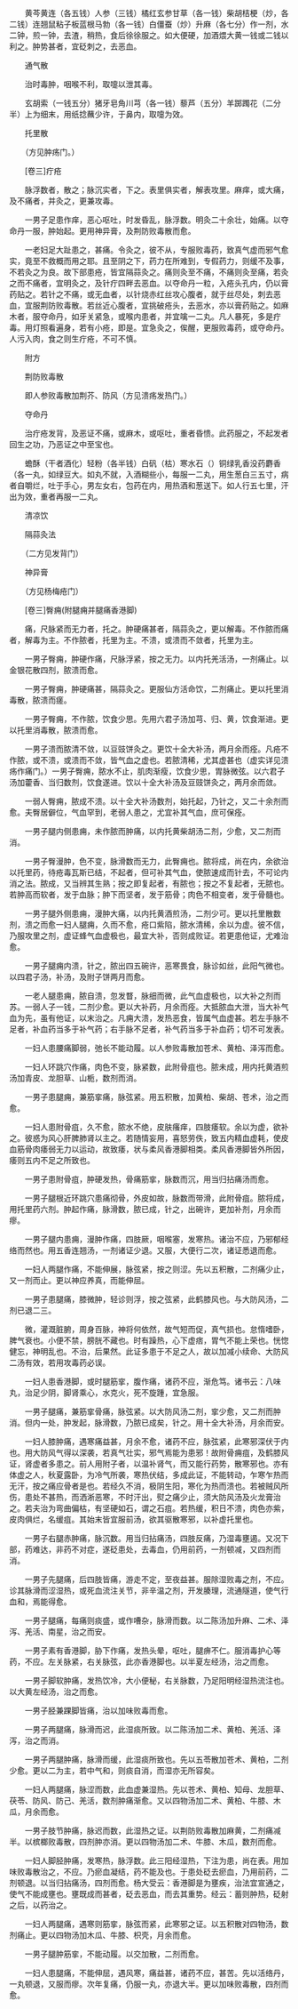 <!-- { "loadSidebar": true } -->
　　黄芩黄连（各五钱）人参（三钱）橘红玄参甘草（各一钱）柴胡桔梗（炒，各二钱）连翘鼠粘子板蓝根马勃（各一钱）白僵蚕（炒）升麻（各七分）作一剂，水二钟，煎一钟，去渣，稍热，食后徐徐服之。如大便硬，加酒煨大黄一钱或二钱以利之。肿势甚者，宜砭刺之，去恶血。

　　通气散

　　治时毒肿，咽喉不利，取嚏以泄其毒。

　　玄胡索（一钱五分）猪牙皂角川芎（各一钱）藜芦（五分）羊踯躅花（二分半）上为细末，用纸捻蘸少许，于鼻内，取嚏为效。

　　托里散

　　（方见肿疡门。）

　　[卷三]疔疮

　　脉浮数者，散之；脉沉实者，下之。表里俱实者，解表攻里。麻痒，或大痛，及不痛者，并灸之，更兼攻毒。

　　一男子足患作痒，恶心呕吐，时发昏乱，脉浮数。明灸二十余壮，始痛。以夺命丹一服，肿始起。更用神异膏，及荆防败毒散而愈。

　　一老妇足大趾患之，甚痛。令灸之，彼不从，专服败毒药，致真气虚而邪气愈实，竟至不救概而用之耶。且至阴之下，药力在所难到，专假药力，则缓不及事，不若灸之为良。故下部患疮，皆宜隔蒜灸之。痛则灸至不痛，不痛则灸至痛，若灸之而不痛者，宜明灸之，及针疔四畔去恶血。以夺命丹一粒，入疮头孔内，仍以膏药贴之。若针之不痛，或无血者，以针烧赤红丝攻心腹者，就于丝尽处，刺去恶血，宜服荆防败毒散。若丝近心腹者，宜挑破疮头，去恶水，亦以膏药贴之。如麻木者，服夺命丹，如牙关紧急，或喉内患者，并宜噙一二丸。凡人暴死，多是疔毒。用灯照看遍身，若有小疮，即是。宜急灸之，俟醒，更服败毒药，或夺命丹。人污入肉，食之则生疔疮，不可不慎。

　　附方

　　荆防败毒散

　　即人参败毒散加荆芥、防风（方见溃疡发热门。）

　　夺命丹

　　治疔疮发背，及恶证不痛，或麻木，或呕吐，重者昏愦。此药服之，不起发者回生之功，乃恶证之中至宝也。

　　蟾酥（干者酒化）轻粉（各半钱）白矾（枯）寒水石（）铜绿乳香没药麝香（各一丸，如绿豆大。如丸不就，入酒糊些小，每服一二丸，用生葱白三五寸，病者自嚼烂，吐于手心，男左女右，包药在内，用热酒和葱送下。如人行五七里，汗出为效，重者再服一二丸。

　　清凉饮

　　隔蒜灸法

　　（二方见发背门）

　　神异膏

　　（方见杨梅疮门）

　　[卷三]臀痈(附腿痈并腿痛香港脚)

　　痛，尺脉紧而无力者，托之。肿硬痛甚者，隔蒜灸之，更以解毒。不作脓而痛者，解毒为主。不作脓者，托里为主。不溃，或溃而不敛者，托里为主。

　　一男子臀痈，肿硬作痛，尺脉浮紧，按之无力。以内托羌活汤，一剂痛止。以金银花散四剂，脓溃而愈。

　　一男子臀痈，肿硬痛甚，隔蒜灸之。更服仙方活命饮，二剂痛止。更以托里消毒散，脓溃而瘥。

　　一男子臀痈，不作脓，饮食少思。先用六君子汤加芎、归、黄，饮食渐进。更以托里消毒散，脓溃而愈。

　　一男子溃而脓清不敛，以豆豉饼灸之。更饮十全大补汤，两月余而痊。凡疮不作脓，或不溃，或溃而不敛，皆气血之虚也。若脓清稀，尤其虚甚也（虚实详见溃疡作痛门。）一男子臀痈，脓水不止，肌肉渐瘦，饮食少思，胃脉微弦。以六君子汤加藿香、当归数剂，饮食遂进。饮以十全大补汤及豆豉饼灸之，两月余而敛。

　　一弱人臀痈，脓成不溃。以十全大补汤数剂，始托起，乃针之，又二十余剂而愈。夫臀居僻位，气血罕到，老弱人患之，尤宜补其气血，庶可保痊。

　　一男子腿内侧患痈，未作脓而肿痛，以内托黄柴胡汤二剂，少愈，又二剂而消。

　　一男子臀漫肿，色不变，脉滑数而无力，此臀痈也。脓将成，尚在内，余欲治以托里药，待疮毒瓦斯已结，不起者，但可补其气血，使脓速成而针去，不可论内消之法。脓成，又当辨其生熟；按之即复起者，有脓也；按之不复起者，无脓也。若肿高而软者，发于血脉；肿下而坚者，发于筋骨；肉色不相变者，发于骨髓也。

　　一男子腿外侧患痈，漫肿大痛，以内托黄酒煎汤，二剂少可。更以托里散数剂，溃之而愈一妇人腿痈，久而不愈，疮口紫陷，脓水清稀，余以为虚。彼不信，乃服攻里之剂，虚证蜂气血虚极也，最宜大补，否则成败证。若更患他证，尤难治愈。

　　一男子腿痈内溃，针之，脓出四五碗许，恶寒畏食，脉诊如丝，此阳气微也。以四君子汤，补汤，及附子饼两月而愈。

　　一老人腿患痈，脓自溃，忽发瞀，脉细而微，此气血虚极也，以大补之剂而苏。一弱人子一钱，二剂少愈。更以大补药，月余而痊。大抵脓血大泄，当大补气血为先，虽有他证，以末治之。凡痈大溃，发热恶食，皆属气血虚甚。若左手脉不足者，补血药当多于补气药；右手脉不足者，补气药当多于补血药；切不可发表。

　　一妇人患腰痛脚弱，弛长不能动履。以人参败毒散加苍术、黄柏、泽泻而愈。

　　一妇人环跳穴作痛，肉色不变，脉紧数，此附骨疽也。脓未成，用内托黄酒煎汤加青皮、龙胆草、山栀，数剂而消。

　　一男子患腿痈，兼筋挛痛，脉弦紧。用五积散，加黄柏、柴胡、苍术，治之而愈。

　　一妇人患附骨疽，久不愈，脓水不绝，皮肤瘙痒，四肢痿软。余以为虚，欲补之。彼惑为风心肝脾肺肾以主之。若随情妄用，喜怒劳佚，致五内精血虚耗，使皮血筋骨肉痿弱无力以运动，故致痿，状与柔风香港脚相类。柔风香港脚皆外所因，痿则五内不足之所致也。

　　一男子患附骨疽，肿硬发热，骨痛筋挛，脉数而沉，用当归拈痛汤而愈。

　　一男子腿根近环跳穴患痛彻骨，外皮如故，脉数而带滑，此附骨疽。脓将成，用托里药六剂。肿起作痛，脉滑数，脓已成，针之，出碗许，更加补剂，月余而瘳。

　　一男子腿内患痈，漫肿作痛，四肢厥，咽喉塞，发寒热。诸治不应，乃邪郁经络而然也。用五香连翘汤，一剂诸证少退。又服，大便行二次，诸证悉退而愈。

　　一妇人两腿作痛，不能伸展，脉弦紧，按之则涩。先以五积散，二剂痛少止，又一剂而止。更以神应养真，而能伸屈。

　　一男子患腿痛，膝微肿，轻诊则浮，按之弦紧，此鹤膝风也。与大防风汤，二剂已退二三。

　　微，灌溉脏腑，周身百脉，神将何依然，故气短而促，真气损也。怠惰嗜卧，脾气衰也。小便不禁，膀胱不藏也。时有躁热，心下虚痞，胃气不能上荣也。恍惚健忘，神明乱也。不治，后果然。此证多患于不足之人，故以加减小续命、大防风二汤有效，若用攻毒药必误。

　　一妇人患香港脚，或时腿筋挛，腹作痛，诸药不应，渐危笃。诸书云：八味丸，治足少阴，脚肾乘心，水克火，死不旋踵，宜急服。

　　一男子腿痛，兼筋挛骨痛，脉弦紧。以大防风汤二剂，挛少愈，又二剂而肿消。但内一处，肿发起，脉滑数，乃脓已成矣，针之。用十全大补汤，月余而安。

　　一妇人膝肿痛，遇寒痛益甚，月余不愈，诸药不应，脉弦紧，此寒邪深伏于内也。用大防风气得以深袭，若真气壮实，邪气焉能为患邪！故附骨痈疽，及鹤膝风证，肾虚者多患之。前人用附子者，以温补肾气，而又能行药势，散寒邪也。亦有体虚之人，秋夏露卧，为冷气所袭，寒热伏结，多成此证，不能转动，乍寒乍热而无汗，按之痛应骨者是也。若经久不消，极阴生阳，寒化为热而溃也。若被贼风所伤，患处不甚热，而洒淅恶寒，不时汗出，熨之痛少止，须大防风汤及火龙膏治之。若夫治为弯曲偏枯，有坚硬如石，谓之石疽。若热缓，积日不溃，肉色亦紫，皮肉俱烂，名缓疽。其始末皆宜服前汤，欲其驱散寒邪，以补虚托里也。

　　一男子右腿赤肿痛，脉沉数。用当归拈痛汤，四肢反痛，乃湿毒壅遏。又况下部，药难达，非药不对症，遂砭患处，去毒血，仍用前药，一剂顿减，又四剂而消。

　　一男子先腿痛，后四肢皆痛，游走不定，至夜益甚。服除湿败毒之剂，不应。诊其脉滑而涩湿热，或死血流注关节，非辛温之剂，开发腠理，流通隧道，使气行血和，焉能得愈。

　　一男子腿痛，每痛则痰盛，或作嘈杂，脉滑而数。以二陈汤加升麻、二术、泽泻、羌活、南星，治之而安。

　　一男子素有香港脚，胁下作痛，发热头晕，呕吐，腿痹不仁。服消毒护心等药，不应。左关脉紧，右关脉弦，此亦香港脚也。以半夏左经汤，治之而愈。

　　一男子脚软肿痛，发热饮冷，大小便秘，右关脉数，乃足阳明经湿热流注也。以大黄左经汤，治之而愈。

　　一男子胫兼踝脚皆痛，治以加味败毒而愈。

　　一男子两腿痛，脉滑而迟，此湿痰所致。以二陈汤加二术、黄柏、羌活、泽泻，治之而消。

　　一男子两腿肿痛，脉滑而缓，此湿痰所致也。先以五苓散加苍术、黄柏，二剂少愈。更以二为主，若中气和，则痰自消，而湿亦无所容矣。

　　一妇人两腿痛，脉涩而数，此血虚兼湿热。先以苍术、黄柏、知母、龙胆草、茯苓、防风、防己、羌活，数剂肿痛渐愈。又以四物汤加二术、黄柏、牛膝、木瓜，月余而愈。

　　一男子肢节肿痛，脉迟而数，此湿热之证。以荆防败毒散加麻黄，二剂痛减半。以槟榔败毒散，四剂肿亦消。更以四物汤加二术、牛膝、木瓜，数剂而愈。

　　一妇人脚胫肿痛，发寒热，脉浮数。此三阳经湿热，下注为患，尚在表。用加味败毒散治之，不应。乃瘀血凝结，药不能及也。于患处砭去瘀血，乃用前药，二剂顿退。以当归拈痛汤，四剂而愈。杨大受云：香港脚是为壅疾，治法宜宣通之，使气不能成壅也。壅既成而甚者，砭去恶血，而去其重势。经云：蓄则肿热，砭射之后，以药治之。

　　一妇人两腿痛，遇寒则筋挛，脉弦而紧，此寒邪之证。以五积散对四物汤，数剂痛止。更以四物汤加木瓜、牛膝、枳壳，月余而愈。

　　一男子腿肿筋挛，不能动履。以交加散，二剂而愈。

　　一妇人患腿痛，不能伸屈，遇风寒，痛益甚，诸药不应，甚苦。先以活络丹，一丸顿退，又服而瘳。次年复痛，仍服一丸，亦退大半。更以加味败毒散，四剂而愈。

